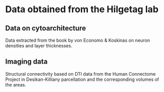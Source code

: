 # Data obtained from the Hilgetag lab

## Data on cytoarchitecture

Data extracted from the book by von Economo & Koskinas on neuron densities and layer thicknesses.

 
## Imaging data

Structural connectivity based on DTI data from the Human Connectome Project in Desikan-Killiany parcellation and the corresponding volumes of the areas.
